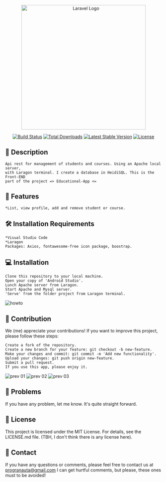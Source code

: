 <p align="center"><a href="https://laravel.com" target="_blank"><img src="https://raw.githubusercontent.com/laravel/art/master/logo-lockup/5%20SVG/2%20CMYK/1%20Full%20Color/laravel-logolockup-cmyk-red.svg" width="400" alt="Laravel Logo"></a></p>

<p align="center">
<a href="https://github.com/laravel/framework/actions"><img src="https://github.com/laravel/framework/workflows/tests/badge.svg" alt="Build Status"></a>
<a href="https://packagist.org/packages/laravel/framework"><img src="https://img.shields.io/packagist/dt/laravel/framework" alt="Total Downloads"></a>
<a href="https://packagist.org/packages/laravel/framework"><img src="https://img.shields.io/packagist/v/laravel/framework" alt="Latest Stable Version"></a>
<a href="https://packagist.org/packages/laravel/framework"><img src="https://img.shields.io/packagist/l/laravel/framework" alt="License"></a>
</p>

## 📝 Description
    Api rest for management of students and courses. Using an Apache local server, 
    with Laragon terminal. I create a database in HeidiSQL. This is the Front-END 
    part of the project => Educational-App <=

## 🌟 Features
    *List, view profile, add and remove student or course.

## 🛠 Installation Requirements
    *Visual Studio Code
    *Laragon
    Packages: Axios, fontawesome-free icon package, boostrap.

## 💻 Installation
    Clone this repository to your local machine.
    Open your copy of 'Android Studio'.
    Lunch Apache server from Laragon.
    Start Apache and Mysql server.
    'Serve' from the folder project from Laragon terminal.
    
![howto](https://github.com/user-attachments/assets/0d203ce1-152f-4831-b8cb-4c8bf88feb08)

## 🤝 Contribution
We (me) appreciate your contributions! If you want to improve this project, please follow these steps:

    Create a fork of the repository.
    Create a new branch for your feature: git checkout -b new-feature.
    Make your changes and commit: git commit -m 'Add new functionality'.
    Upload your changes: git push origin new-feature.
    Submit a pull request.
    If you use this app, please enjoy it.
![prev 01](https://github.com/user-attachments/assets/9df0ae41-b8eb-4380-b6e3-417096de26fa)
![prev 02](https://github.com/user-attachments/assets/454459b8-2fe8-420c-a969-79216d34e3e3)
![prev 03](https://github.com/user-attachments/assets/a5ba5d63-fbe0-4bfe-9ab3-6e2b1e7f5966)

## 🐛 Problems
If you have any problem, let me know. It's quite straight forward.

## 📄 License
This project is licensed under the MIT License. For details, see the LICENSE.md file. (TBH, I don't think there is any license here).

## 📧 Contact
If you have any questions or comments, please feel free to contact us at progranauta@gmail.com I can get hurtful comments, but please, these ones must to be avoided!
